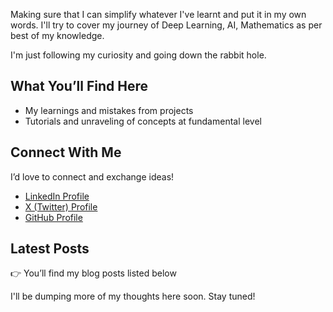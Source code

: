Making sure that I can simplify whatever I've learnt and put it in my own words. I'll try to cover my journey of Deep Learning, AI, Mathematics as per best of my knowledge.

I'm just following my curiosity and going down the rabbit hole.

## What You’ll Find Here

- My learnings and mistakes from projects
- Tutorials and unraveling of concepts at fundamental level

## Connect With Me

I’d love to connect and exchange ideas!

- [LinkedIn Profile](https://www.linkedin.com/in/shrut-dalwadi/)
- [X (Twitter) Profile](https://x.com/detachedsl)
- [GitHub Profile](https://github.com/shrut2702)

## Latest Posts

👉 You’ll find my blog posts listed below

I'll be dumping more of my thoughts here soon. Stay tuned!
